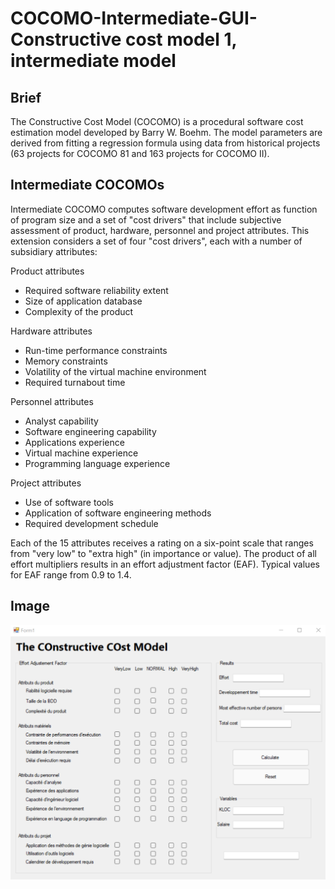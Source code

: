 # COCOMO-Intermediate-GUI-Constructive cost model 1, intermediate model 

## Brief 

The Constructive Cost Model (COCOMO) is a procedural software cost estimation model 
developed by Barry W. Boehm. The model parameters are derived from fitting a regression 
formula using data from historical projects 
(63 projects for COCOMO 81 and 163 projects for COCOMO II).

## Intermediate COCOMOs

Intermediate COCOMO computes software development effort as function of program size 
and a set of "cost drivers" that include subjective assessment of product, hardware, 
personnel and project attributes. This extension considers a set of four "cost drivers", 
each with a number of subsidiary attributes:

Product attributes

+ Required software reliability extent
+ Size of application database
+ Complexity of the product

Hardware attributes

+ Run-time performance constraints
+ Memory constraints
+ Volatility of the virtual machine environment
+ Required turnabout time

Personnel attributes

+ Analyst capability
+ Software engineering capability
+ Applications experience
+ Virtual machine experience
+ Programming language experience

Project attributes

+ Use of software tools
+ Application of software engineering methods
+ Required development schedule

Each of the 15 attributes receives a rating on a six-point scale that ranges from 
"very low" to "extra high" (in importance or value). The product of all effort 
multipliers results in an effort adjustment factor (EAF). 
Typical values for EAF range from 0.9 to 1.4.

## Image

![alt text](https://github.com/JMLF/COCOMO-Intermediate-GUI-/blob/main/Capture/Capture%20d%E2%80%99%C3%A9cran%202022-03-01%20091135.png)